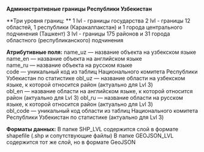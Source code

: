 **Административные границы Республики Узбекистан**

**Три уровня границ: **
1 lvl - границы государства
2 lvl - границы 12 областей, 1 республики (Каракалпакстан) и 1 города центрального подчинения (Ташкент)
3 lvl - границы 175 районов и 31 города областного (республиканского) подчинения


**Атрибутивные поля:**
name_uz — название объекта на узбекском языке  
name_en — название объекта на английском языке  
name_ru — название объекта на русском языке  
code — уникальный код из таблиц Национального комитета Республики Узбекистан по статистике
obl_uz — название области на узбекском языке, к которой относится район (актуально для Lvl 3)  
obl_en — название области на английском языке, к которой относится район (актуально для Lvl 3) 
obl_ru — название области на русском языке, к которой относится район (актуально для Lvl 3)  
obl_code — уникальный код области из таблиц Национального комитета Республики Узбекистан по статистике (актуально для Lvl 3)


**Форматы данных:**
В папке SHP_LVL содержится слой в формате shapefile (.shp и сопутствующие файлы)
В папке GEOJSON_LVL содержится тот же слой, но в формате GeoJSON
